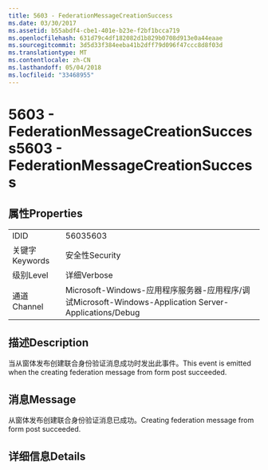```yaml
---
title: 5603 - FederationMessageCreationSuccess
ms.date: 03/30/2017
ms.assetid: b55abdf4-cbe1-401e-b23e-f2bf1bcca719
ms.openlocfilehash: 631d79c4df182082d1b829b0708d913e0a44eaae
ms.sourcegitcommit: 3d5d33f384eeba41b2dff79d096f47ccc8d8f03d
ms.translationtype: MT
ms.contentlocale: zh-CN
ms.lasthandoff: 05/04/2018
ms.locfileid: "33468955"
---
```

# <a name="5603---federationmessagecreationsuccess"></a><span data-ttu-id="924fe-102">5603 - FederationMessageCreationSuccess</span><span class="sxs-lookup"><span data-stu-id="924fe-102">5603 - FederationMessageCreationSuccess</span></span>
## <a name="properties"></a><span data-ttu-id="924fe-103">属性</span><span class="sxs-lookup"><span data-stu-id="924fe-103">Properties</span></span>  
  
|||  
|-|-|  
|<span data-ttu-id="924fe-104">ID</span><span class="sxs-lookup"><span data-stu-id="924fe-104">ID</span></span>|<span data-ttu-id="924fe-105">5603</span><span class="sxs-lookup"><span data-stu-id="924fe-105">5603</span></span>|  
|<span data-ttu-id="924fe-106">关键字</span><span class="sxs-lookup"><span data-stu-id="924fe-106">Keywords</span></span>|<span data-ttu-id="924fe-107">安全性</span><span class="sxs-lookup"><span data-stu-id="924fe-107">Security</span></span>|  
|<span data-ttu-id="924fe-108">级别</span><span class="sxs-lookup"><span data-stu-id="924fe-108">Level</span></span>|<span data-ttu-id="924fe-109">详细</span><span class="sxs-lookup"><span data-stu-id="924fe-109">Verbose</span></span>|  
|<span data-ttu-id="924fe-110">通道</span><span class="sxs-lookup"><span data-stu-id="924fe-110">Channel</span></span>|<span data-ttu-id="924fe-111">Microsoft-Windows-应用程序服务器-应用程序/调试</span><span class="sxs-lookup"><span data-stu-id="924fe-111">Microsoft-Windows-Application Server-Applications/Debug</span></span>|  
  
## <a name="description"></a><span data-ttu-id="924fe-112">描述</span><span class="sxs-lookup"><span data-stu-id="924fe-112">Description</span></span>  
 <span data-ttu-id="924fe-113">当从窗体发布创建联合身份验证消息成功时发出此事件。</span><span class="sxs-lookup"><span data-stu-id="924fe-113">This event is emitted when the creating federation message from form post succeeded.</span></span>  
  
## <a name="message"></a><span data-ttu-id="924fe-114">消息</span><span class="sxs-lookup"><span data-stu-id="924fe-114">Message</span></span>  
 <span data-ttu-id="924fe-115">从窗体发布创建联合身份验证消息已成功。</span><span class="sxs-lookup"><span data-stu-id="924fe-115">Creating federation message from form post succeeded.</span></span>  
  
## <a name="details"></a><span data-ttu-id="924fe-116">详细信息</span><span class="sxs-lookup"><span data-stu-id="924fe-116">Details</span></span>
